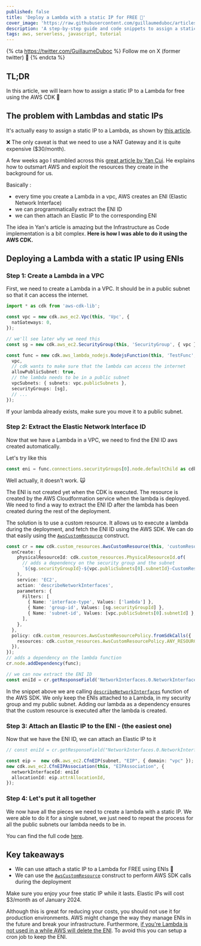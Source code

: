 ```yaml
---
published: false
title: 'Deploy a Lambda with a static IP for FREE 💸'
cover_image: 'https://raw.githubusercontent.com/guillaumeduboc/articles/master/blog-posts/free-static-ip/assets/cover.png'
description: 'A step-by-step guide and code snippets to assign a static IP to an AWS Lambda for free using the AWS CDK by extracting the Elastic Network Interface ID'
tags: aws, serverless, javascript, tutorial
---
```


{% cta <https://twitter.com/GuillaumeDuboc> %} Follow me on X (former twitter) 🚀 {% endcta %}

## TL;DR

In this article, we will learn how to assign a static IP to a Lambda for free using the AWS CDK 💸

## The problem with Lambdas and static IPs

It's actually easy to assign a static IP to a Lambda, as shown by [this article][nat-static-ip].

❌ The only caveat is that we need to use a NAT Gateway and it is quite expensive ($30/month).

A few weeks ago I stumbled across this [great article by Yan Cui][bypassing-natgw]. He explains how to outsmart AWS and exploit the resources they create in the background for us.

Basically :

- every time you create a Lambda in a vpc, AWS creates an ENI (Elastic Network Interface)
- we can programmatically extract the ENI ID
- we can then attach an Elastic IP to the corresponding ENI

The idea in Yan's article is amazing but the Infrastructure as Code implementation is a bit complex. **Here is how I was able to do it using the AWS CDK.**

## Deploying a Lambda with a static IP using ENIs

### Step 1: Create a Lambda in a VPC

First, we need to create a Lambda in a VPC. It should be in a public subnet so that it can access the internet.

```typescript
import * as cdk from 'aws-cdk-lib';

const vpc = new cdk.aws_ec2.Vpc(this, 'Vpc', {
  natGateways: 0,
});

// we'll see later why we need this
const sg = new cdk.aws_ec2.SecurityGroup(this, 'SecurityGroup', { vpc });

const func = new cdk.aws_lambda_nodejs.NodejsFunction(this, 'TestFunc', {
  vpc,
  // cdk wants to make sure that the lambda can access the internet
  allowPublicSubnet: true,
  // the lambda needs to be in a public subnet
  vpcSubnets: { subnets: vpc.publicSubnets },
  securityGroups: [sg],
  // ...
});
```

If your lambda already exists, make sure you move it to a public subnet.

### Step 2: Extract the Elastic Network Interface ID

Now that we have a Lambda in a VPC, we need to find the ENI ID aws created automatically.

Let's try like this

```typescript
const eni = func.connections.securityGroups[0].node.defaultChild as cdk.aws_ec2.CfnNetworkInterface;
```

Well actually, it doesn't work. 🙀

The ENI is not created yet when the CDK is executed. The resource is created by the AWS Cloudformation service when the lambda is deployed. We need to find a way to extract the ENI ID after the lambda has been created during the rest of the deployment.

The solution is to use a custom resource. It allows us to execute a lambda during the deployment, and fetch the ENI ID using the AWS SDK. We can do that easily using the [`AwsCustomResource`][aws-custom-resource] construct.

```typescript
const cr = new cdk.custom_resources.AwsCustomResource(this, 'customResource', {
  onCreate: {
    physicalResourceId: cdk.custom_resources.PhysicalResourceId.of(
      // adds a dependency on the security group and the subnet
      `${sg.securityGroupId}-${vpc.publicSubnets[0].subnetId}-CustomResource`,
    ),
    service: 'EC2',
    action: 'describeNetworkInterfaces',
    parameters: {
      Filters: [
        { Name: 'interface-type', Values: ['lambda'] },
        { Name: 'group-id', Values: [sg.securityGroupId] },
        { Name: 'subnet-id', Values: [vpc.publicSubnets[0].subnetId] },
      ],
    },
  },
  policy: cdk.custom_resources.AwsCustomResourcePolicy.fromSdkCalls({
    resources: cdk.custom_resources.AwsCustomResourcePolicy.ANY_RESOURCE,
  }),
});
// adds a dependency on the lambda function
cr.node.addDependency(func);

// we can now extract the ENI ID
const eniId = cr.getResponseField('NetworkInterfaces.0.NetworkInterfaceId');
```

In the snippet above we are calling [`describeNetworkInterfaces`][aws-sdk-describe-eni] function of the AWS SDK. We only keep the ENIs attached to a Lambda, in my security group and my public subnet. Adding our lambda as a dependency ensures that the custom resource is executed after the lambda is created.

### Step 3: Attach an Elastic IP to the ENI - (the easiest one)

Now that we have the ENI ID, we can attach an Elastic IP to it

```typescript
// const eniId = cr.getResponseField("NetworkInterfaces.0.NetworkInterfaceId");

const eip =  new cdk.aws_ec2.CfnEIP(subnet, "EIP", { domain: "vpc" });
new cdk.aws_ec2.CfnEIPAssociation(this, "EIPAssociation", {
  networkInterfaceId: eniId
  allocationId: eip.attrAllocationId,
});
```

### Step 4: Let's put it all together

We now have all the pieces we need to create a lambda with a static IP. We were able to do it for a single subnet, we just need to repeat the process for all the public subnets our lambda needs to be in.

You can find the full code [here][free-static-ip-github].

## Key takeaways

- We can use attach a static IP to a Lambda for FREE using ENIs 💸
- We can use the [`AwsCustomResource`][aws-custom-resource] construct to perform AWS SDK calls during the deployment

Make sure you enjoy your free static IP while it lasts. Elastic IPs will cost $3/month as of January 2024.

Although this is great for reducing your costs, you should not use it for production environments. AWS might change the way they manage ENIs in the future and break your infrastructure. Furthermore, [if you're Lambda is not used in a while AWS will delete the ENI][aws-heni-deletion]. To avoid this you can setup a cron job to keep the ENI.

[nat-static-ip]: https://dev.to/slsbytheodo/deploying-a-lambda-with-a-static-ip-has-never-been-so-simple-5dke
[bypassing-natgw]: https://theburningmonk.com/2023/09/static-ip-for-lambda-ingress-egress-and-bypassing-the-dreaded-nat-gateway/
[aws-custom-resource]: https://docs.aws.amazon.com/cdk/api/v2/docs/aws-cdk-lib.custom_resources.AwsCustomResource.html
[aws-sdk-describe-eni]: https://docs.aws.amazon.com/AWSJavaScriptSDK/v3/latest/client/ec2/command/DescribeNetworkInterfacesCommand/
[free-static-ip-github]: https://github.com/guillaumeduboc/free-static-ip/blob/main/lib/free-static-ip-stack.ts
[aws-heni-deletion]: https://docs.aws.amazon.com/lambda/latest/dg/foundation-networking.html#:~:text=If%20a%20Lambda%20function%20remains%20idle%20for%20consecutive%20weeks%2C%20Lambda%20reclaims%20the%20unused%20Hyperplane%20ENIs
